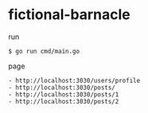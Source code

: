 # fictional-barnacle

run

    $ go run cmd/main.go


page

    - http://localhost:3030/users/profile
    - http://localhost:3030/posts/
    - http://localhost:3030/posts/1
    - http://localhost:3030/posts/2

